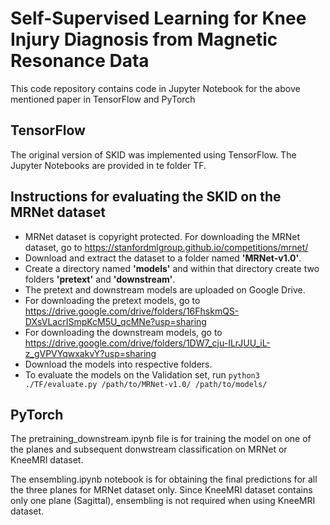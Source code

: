# Self-Supervised Learning for Knee Injury Diagnosis from Magnetic Resonance Data

This code repository contains code in Jupyter Notebook for the above mentioned paper in TensorFlow and PyTorch

## TensorFlow

The original version of SKID was implemented using TensorFlow. The Jupyter Notebooks are provided in te folder TF. 

## Instructions for evaluating the SKID on the MRNet dataset

* MRNet dataset is copyright protected. For downloading the MRNet dataset, go to https://stanfordmlgroup.github.io/competitions/mrnet/
* Download and extract the dataset to a folder named __'MRNet-v1.0'__.
* Create a directory named __'models'__ and within that directory create two folders __'pretext'__ and __'downstream'__.
* The pretext and downstream models are uploaded on Google Drive. 
* For downloading the pretext models, go to https://drive.google.com/drive/folders/16FhskmQS-DXsVLacrISmpKcM5U_qcMNe?usp=sharing
* For downloading the downstream models, go to https://drive.google.com/drive/folders/1DW7_cju-ILrJUU_iL-z_gVPVYqwxakvY?usp=sharing
* Download the models into respective folders.
* To evaluate the models on the Validation set, run `python3 ./TF/evaluate.py /path/to/MRNet-v1.0/ /path/to/models/`

## PyTorch

The pretraining_downstream.ipynb file is for training the model on one of the planes and subsequent donwstream classification on MRNet or KneeMRI dataset.

The ensembling.ipynb notebook is for obtaining the final predictions for all the three planes for MRNet dataset only. Since KneeMRI dataset contains only one plane (Sagittal), ensembling is not required when using KneeMRI dataset.
